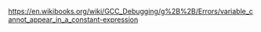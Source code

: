 https://en.wikibooks.org/wiki/GCC_Debugging/g%2B%2B/Errors/variable_cannot_appear_in_a_constant-expression
